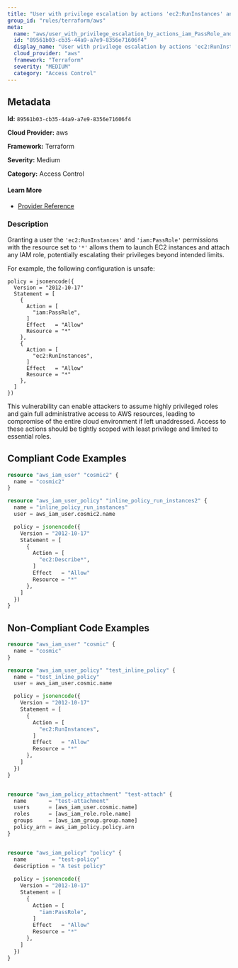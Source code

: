 ```yaml
---
title: "User with privilege escalation by actions 'ec2:RunInstances' and 'iam:PassRole'"
group_id: "rules/terraform/aws"
meta:
  name: "aws/user_with_privilege_escalation_by_actions_iam_PassRole_and_ec2_RunInstances"
  id: "89561b03-cb35-44a9-a7e9-8356e71606f4"
  display_name: "User with privilege escalation by actions 'ec2:RunInstances' and 'iam:PassRole'"
  cloud_provider: "aws"
  framework: "Terraform"
  severity: "MEDIUM"
  category: "Access Control"
---
```

## Metadata

**Id:** `89561b03-cb35-44a9-a7e9-8356e71606f4`

**Cloud Provider:** aws

**Framework:** Terraform

**Severity:** Medium

**Category:** Access Control

#### Learn More

 - [Provider Reference](https://registry.terraform.io/providers/hashicorp/aws/latest/docs/resources/iam_user_policy#policy)

### Description

 Granting a user the `'ec2:RunInstances'` and `'iam:PassRole'` permissions with the resource set to `'*'` allows them to launch EC2 instances and attach any IAM role, potentially escalating their privileges beyond intended limits. 

For example, the following configuration is unsafe:

```
policy = jsonencode({
  Version = "2012-10-17"
  Statement = [
    {
      Action = [
        "iam:PassRole",
      ]
      Effect   = "Allow"
      Resource = "*"
    },
    {
      Action = [
        "ec2:RunInstances",
      ]
      Effect   = "Allow"
      Resource = "*"
    },
  ]
})
```

This vulnerability can enable attackers to assume highly privileged roles and gain full administrative access to AWS resources, leading to compromise of the entire cloud environment if left unaddressed. Access to these actions should be tightly scoped with least privilege and limited to essential roles.


## Compliant Code Examples
```terraform
resource "aws_iam_user" "cosmic2" {
  name = "cosmic2"
}

resource "aws_iam_user_policy" "inline_policy_run_instances2" {
  name = "inline_policy_run_instances"
  user = aws_iam_user.cosmic2.name

  policy = jsonencode({
    Version = "2012-10-17"
    Statement = [
      {
        Action = [
          "ec2:Describe*",
        ]
        Effect   = "Allow"
        Resource = "*"
      },
    ]
  })
}

```
## Non-Compliant Code Examples
```terraform
resource "aws_iam_user" "cosmic" {
  name = "cosmic"
}

resource "aws_iam_user_policy" "test_inline_policy" {
  name = "test_inline_policy"
  user = aws_iam_user.cosmic.name

  policy = jsonencode({
    Version = "2012-10-17"
    Statement = [
      {
        Action = [
          "ec2:RunInstances",
        ]
        Effect   = "Allow"
        Resource = "*"
      },
    ]
  })
}


resource "aws_iam_policy_attachment" "test-attach" {
  name       = "test-attachment"
  users      = [aws_iam_user.cosmic.name]
  roles      = [aws_iam_role.role.name]
  groups     = [aws_iam_group.group.name]
  policy_arn = aws_iam_policy.policy.arn
}


resource "aws_iam_policy" "policy" {
  name        = "test-policy"
  description = "A test policy"
  
  policy = jsonencode({
    Version = "2012-10-17"
    Statement = [
      {
        Action = [
          "iam:PassRole",
        ]
        Effect   = "Allow"
        Resource = "*"
      },
    ]
  })
}

```